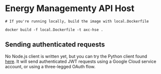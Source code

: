 # Energy Managementy API Host


```
# If you're running locally, build the image with local.Dockerfile

docker build -f local.Dockerfile -t axc-hse .

```


## Sending authenticated requests

No Node.js client is written yet, but you can try the Python client found [here][python-client].
It will send authenticated JWT requests using a Google Cloud service account, or using a three-legged OAuth flow.

[python-client]: https://github.com/GoogleCloudPlatform/python-docs-samples/tree/master/endpoints/getting-started
